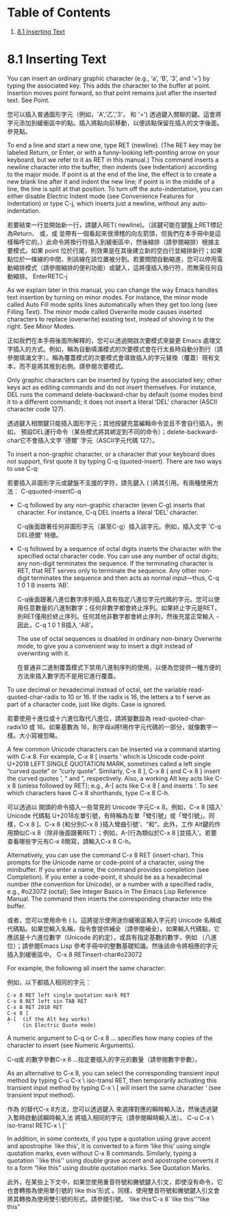 
# Table of Contents

1.  [8.1 Inserting Text](#org5c69cb4)



<a id="org5c69cb4"></a>

# 8.1 Inserting Text

You can insert an ordinary graphic character (e.g., ‘a’, ‘B’, ‘3’, and ‘=’) by typing the associated key. This adds the character to the buffer at point. Insertion moves point forward, so that point remains just after the inserted text. See Point.

您可以插入普通圖形字元（例如，'A','乙','3'， 和 '=') 透過鍵入關聯的鍵。這會將字元添加到緩衝區中的點。插入將點向前移動，以便該點保留在插入的文字後面。參見點。

To end a line and start a new one, type RET (newline). (The RET key may be labeled Return, or Enter, or with a funny-looking left-pointing arrow on your keyboard, but we refer to it as RET in this manual.) This command inserts a newline character into the buffer, then indents (see Indentation) according to the major mode. If point is at the end of the line, the effect is to create a new blank line after it and indent the new line; if point is in the middle of a line, the line is split at that position. To turn off the auto-indentation, you can either disable Electric Indent mode (see Convenience Features for Indentation) or type C-j, which inserts just a newline, without any auto-indentation.

若要結束一行並開始新一行，請鍵入RET( newline)。（該鍵可能在鍵盤上RET標記為Return、 或，或 並帶有一個看起來很滑稽的向左箭頭，但我們在本手冊中是這樣稱呼它的。）此命令將換行符插入到緩衝區中，然後縮排（請參閱縮排）根據主要模式。如果 point 位於行尾，則效果是在其後建立新的空白行並縮排新行；如果點位於一條線的中間，則該線在該位置被分割。若要關閉自動縮進，您可以停用電動縮排模式（請參閱縮排的便利功能）或鍵入，這將僅插入換行符，而無需任何自動縮排。 EnterRETC-j

As we explain later in this manual, you can change the way Emacs handles text insertion by turning on minor modes. For instance, the minor mode called Auto Fill mode splits lines automatically when they get too long (see Filling Text). The minor mode called Overwrite mode causes inserted characters to replace (overwrite) existing text, instead of shoving it to the right. See Minor Modes.

正如我們在本手冊後面所解釋的，您可以透過開啟次要模式來變更 Emacs 處理文字插入的方式。例如，稱為自動填滿模式的次要模式會在行太長時自動分割行（請參閱填滿文字）。稱為覆蓋模式的次要模式會導致插入的字元替換（覆蓋）現有文本，而不是將其推到右側。請參閱次要模式。

Only graphic characters can be inserted by typing the associated key; other keys act as editing commands and do not insert themselves. For instance, DEL runs the command delete-backward-char by default (some modes bind it to a different command); it does not insert a literal ‘DEL’ character (ASCII character code 127).

透過鍵入相關鍵只能插入圖形字元；其他按鍵充當編輯命令並且不會自行插入。例如， 預設DEL運行命令（某些模式將其綁定到不同的命令）；delete-backward-char它不會插入文字 '德爾' 字元（ASCII字元代碼 127）。

To insert a non-graphic character, or a character that your keyboard does not support, first quote it by typing C-q (quoted-insert). There are two ways to use C-q:

若要插入非圖形字元或鍵盤不支援的字符，請先鍵入 ( )將其引用。有兩種使用方法： C-qquoted-insertC-q

-   C-q followed by any non-graphic character (even C-g) inserts that character. For instance, C-q DEL inserts a literal ‘DEL’ character.
    
    C-q後面跟著任何非圖形字元（甚至C-g）插入該字元。例如，插入文字 'C-q DEL德爾' 特徵。

-   C-q followed by a sequence of octal digits inserts the character with the specified octal character code. You can use any number of octal digits; any non-digit terminates the sequence. If the terminating character is RET, that RET serves only to terminate the sequence. Any other non-digit terminates the sequence and then acts as normal input—thus, C-q 1 0 1 B inserts ‘AB’.
    
    C-q後面跟著八進位數字序列插入具有指定八進位字元代碼的字元。您可以使用任意數量的八進制數字；任何非數字都會終止序列。如果終止字元是RET，則RET僅用於終止序列。任何其他非數字都會終止序列，然後充當正常輸入 - 因此，C-q 1 0 1 B插入 'AB'。
    
    The use of octal sequences is disabled in ordinary non-binary Overwrite mode, to give you a convenient way to insert a digit instead of overwriting with it.
    
    在普通非二進制覆蓋模式下禁用八進制序列的使用，以便為您提供一種方便的方法來插入數字而不是用它進行覆蓋。

To use decimal or hexadecimal instead of octal, set the variable read-quoted-char-radix to 10 or 16. If the radix is 16, the letters a to f serve as part of a character code, just like digits. Case is ignored.

若要使用十進位或十六進位取代八進位，請將變數設為 read-quoted-char-radix10 或 16。如果基數為 16，則字母a將f用作字元代碼的一部分，就像數字一樣。大小寫被忽略。

A few common Unicode characters can be inserted via a command starting with C-x 8. For example, C-x 8 [ inserts ‘ which is Unicode code-point U+2018 LEFT SINGLE QUOTATION MARK, sometimes called a left single “curved quote” or “curly quote”. Similarly, C-x 8 ], C-x 8 { and C-x 8 } insert the curved quotes ’, “ and ”, respectively. Also, a working Alt key acts like C-x 8 (unless followed by RET); e.g., A-[ acts like C-x 8 [ and inserts ‘. To see which characters have C-x 8 shorthands, type C-x 8 C-h.

可以透過以 開頭的命令插入一些常見的 Unicode 字元C-x 8。例如，C-x 8 [插入‘ Unicode 代碼點 U+2018左單引號，有時稱為左單「彎引號」或「彎引號」。同樣，C-x 8 ]、C-x 8 {和分別C-x 8 }插入彎曲引號’、“和”。此外，工作 Alt鍵的作用類似C-x 8（除非後面跟著RET）；例如，A-[行為類似於C-x 8 [並插入‘。若要查看哪些字元有C-x 8簡寫，請輸入C-x 8 C-h。

Alternatively, you can use the command C-x 8 RET (insert-char). This prompts for the Unicode name or code-point of a character, using the minibuffer. If you enter a name, the command provides completion (see Completion). If you enter a code-point, it should be as a hexadecimal number (the convention for Unicode), or a number with a specified radix, e.g., #o23072 (octal); See Integer Basics in The Emacs Lisp Reference Manual. The command then inserts the corresponding character into the buffer.

或者，您可以使用命令 ( )。這將提示使用迷你緩衝區輸入字元的 Unicode 名稱或代碼點。如果您輸入名稱，指令會提供補全（請參閱補全）。如果輸入代碼點，它應該是十六進位數字（Unicode 的約定），或具有指定基數的數字，例如 （八進位）；請參閱Emacs Lisp 參考手冊中的整數基礎知識。然後該命令將相應的字元插入到緩衝區中。 C-x 8 RETinsert-char#o23072

For example, the following all insert the same character:

例如，以下都插入相同的字元：

    C-x 8 RET left single quotation mark RET
    C-x 8 RET left sin TAB RET
    C-x 8 RET 2018 RET
    C-x 8 [
    A-[  (if the Alt key works)
    `    (in Electric Quote mode)

A numeric argument to C-q or C-x 8 &#x2026; specifies how many copies of the character to insert (see Numeric Arguments).

C-q或 的數字參數C-x 8 &#x2026;指定要插入的字元的數量（請參閱數字參數）。

As an alternative to C-x 8, you can select the corresponding transient input method by typing C-u C-x \\ iso-transl RET, then temporarily activating this transient input method by typing C-x \\ [ will insert the same character ‘ (see transient input method).

作為 的替代C-x 8方法，您可以透過鍵入 來選擇對應的瞬時輸入法，然後透過鍵入暫時啟動該瞬時輸入法 將插入相同的字元（請參閱瞬時輸入法）。 C-u C-x \\ iso-transl RETC-x \\ [‘

In addition, in some contexts, if you type a quotation using grave accent and apostrophe \`like this', it is converted to a form ‘like this’ using single quotation marks, even without C-x 8 commands. Similarly, typing a quotation \`\`like this'' using double grave accent and apostrophe converts it to a form “like this” using double quotation marks. See Quotation Marks.

此外，在某些上下文中，如果您使用重音符號和撇號鍵入引文，即使沒有命令，它也會轉換為使用單引號的\`like this'形式 。同樣，使用雙音符號和撇號鍵入引文會將其轉換為使用雙引號的形式。請參閱引號。 ‘like this’C-x 8\`\`like this''“like this”


